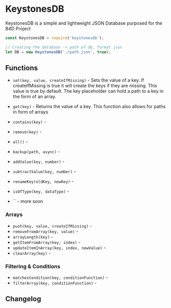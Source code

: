 # KeystonesDB
KeystonesDB is a simple and lightweight JSON Database purposed for the B4D Project
```js
const KeystonesDB = require('keystonesdb');

// Creating the database -> path of db, format json
let DB = new KeystonesDB('./path.json', true);

```


## Functions

- `set(key, value, createIfMissing)` - Sets the value of a key. If createIfMissing is true it will create the keys if they are missing. This value is true by default. The key placeholder can hold a path to a key in the form of an array.
- `get(key)` - Returns the value of a key. This function also allows for paths in form of arrays
- `contains(key)` -
- `remove(key)` -
- `all()` -
  
- `backup(path, async)` -
  
- `addValue(key, number)` -
- `subtractValue(key, number)` -
- `renameKey(oldKey, newKey)` -
- `isOfType(key, dataType)` -
- `` - more soon
### Arrays
- `push(key, value, createIfMissing)` -
- `removeFromArray(key, value)` -
- `arrayLength(key)` -
- `getItemFromArray(key, index)` -
- `updateItemInArray(key, index, newValue)` -
- `clearArray(key)` -
### Filtering & Conditions
- `matchesCondition(key, conditionFunction)` -
- `filterArray(key, conditionFunction)` - 


## Changelog
